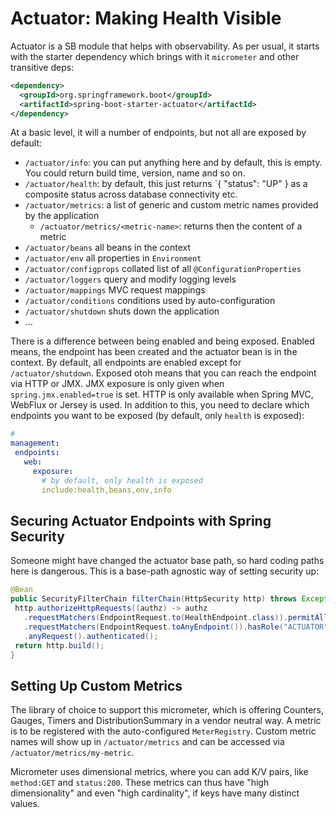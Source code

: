 # Actuator: Making Health Visible

Actuator is a SB module that helps with observability. As per usual, it starts with the starter dependency which brings with it `micrometer` and other transitive deps:

```xml
<dependency>
  <groupId>org.springframework.boot</groupId>
  <artifactId>spring-boot-starter-actuator</artifactId>
</dependency>
```

At a basic level, it will a number of endpoints, but not all are exposed by default:

* `/actuator/info`: you can put anything here and by default, this is empty. You could return build time, version, name and so on.
* `/actuator/health`: by default, this just returns `{ "status": "UP" } as a composite status across database connectivity etc.
* `/actuator/metrics`: a list of generic and custom metric names provided by the application
  * `/actuator/metrics/<metric-name>`: returns then the content of a metric
* `/actuator/beans` all beans in the context
* `/actuator/env` all properties in `Environment`
* `/actuator/configprops` collated list of all `@ConfigurationProperties`
* `/actuator/loggers` query and modify logging levels
* `/actuator/mappings` MVC request mappings
* `/actuator/conditions` conditions used by auto-configuration
* `/actuator/shutdown` shuts down the application
* ...

There is a difference between being enabled and being exposed. Enabled means, the endpoint has been created and the actuator bean is in the context. By default, all endpoints are enabled except for `/actuator/shutdown`.
Exposed otoh means that you can reach the endpoint via HTTP or JMX. JMX exposure is only given when `spring.jmx.enabled=true` is set. HTTP is only available when Spring MVC, WebFlux or Jersey is used. In addition to this, you need to declare which endpoints you want to be exposed (by default, only `health` is exposed):

```yaml
# 
management:
 endpoints:
   web:
     exposure:
       # by default, only health is exposed
       include:health,beans,env,info
```

## Securing Actuator Endpoints with Spring Security

Someone might have changed the actuator base path, so hard coding paths here is dangerous. This is a base-path agnostic way of setting security up:

```java
@Bean
public SecurityFilterChain filterChain(HttpSecurity http) throws Exception {
 http.authorizeHttpRequests((authz) -> authz
   .requestMatchers(EndpointRequest.to(HealthEndpoint.class)).permitAll()
   .requestMatchers(EndpointRequest.toAnyEndpoint()).hasRole("ACTUATOR")
   .anyRequest().authenticated();
 return http.build();
}
```

## Setting Up Custom Metrics

The library of choice to support this micrometer, which is offering Counters, Gauges, Timers and DistributionSummary in a vendor neutral way. A metric is to be registered with the auto-configured `MeterRegistry`. Custom metric names will show up in `/actuator/metrics` and can be accessed via `/actuator/metrics/my-metric`.

Micrometer uses dimensional metrics, where you can add K/V pairs, like `method:GET` and `status:200`. These metrics can thus have "high dimensionality" and even "high cardinality", if keys have many distinct values.














